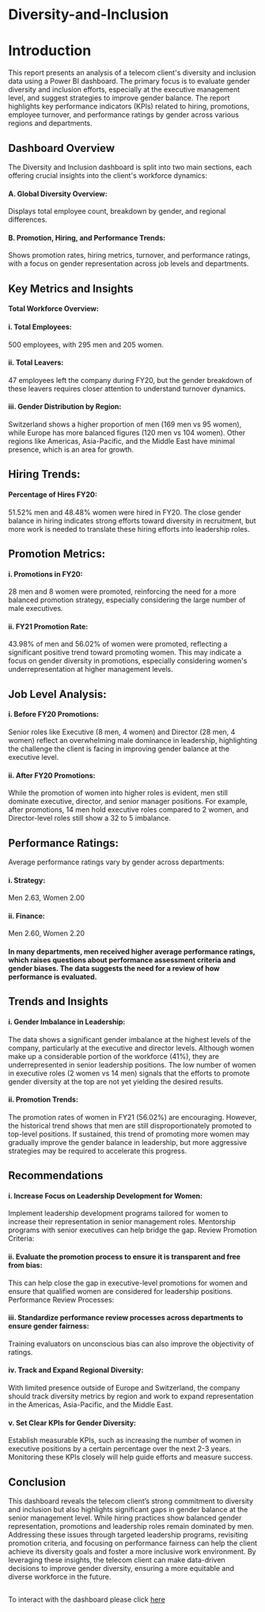 # Diversity-and-Inclusion

# Introduction
This report presents an analysis of a telecom client's diversity and inclusion data using a Power BI dashboard. The primary focus is to evaluate gender diversity and inclusion efforts, especially at the executive management level, and suggest strategies to improve gender balance. The report highlights key performance indicators (KPIs) related to hiring, promotions, employee turnover, and performance ratings by gender across various regions and departments.
## Dashboard Overview
The Diversity and Inclusion dashboard is split into two main sections, each offering crucial insights into the client's workforce dynamics:

#### A.  Global Diversity Overview: 
Displays total employee count, breakdown by gender, and regional differences.
#### B. Promotion, Hiring, and Performance Trends: 
Shows promotion rates, hiring metrics, turnover, and performance ratings, with a focus on gender representation across job levels and departments.
## Key Metrics and Insights
   #### Total Workforce Overview:
#### i. Total Employees: 
500 employees, with 295 men and 205 women.
#### ii. Total Leavers: 
47 employees left the company during FY20, but the gender breakdown of these leavers requires closer attention to understand turnover dynamics.
#### iii. Gender Distribution by Region:
Switzerland shows a higher proportion of men (169 men vs 95 women), while Europe has more balanced figures (120 men vs 104 women). Other regions like Americas, Asia-Pacific, and the Middle East have minimal presence, which is an area for growth.
## Hiring Trends:
####  Percentage of Hires FY20:
51.52% men and 48.48% women were hired in FY20.
The close gender balance in hiring indicates strong efforts toward diversity in recruitment, but more work is needed to translate these hiring efforts into leadership roles.
## Promotion Metrics:
#### i. Promotions in FY20:
28 men and 8 women were promoted, reinforcing the need for a more balanced promotion strategy, especially considering the large number of male executives.
#### ii. FY21 Promotion Rate:
43.98% of men and 56.02% of women were promoted, reflecting a significant positive trend toward promoting women.
This may indicate a focus on gender diversity in promotions, especially considering women's underrepresentation at higher management levels.
## Job Level Analysis:
#### i. Before FY20 Promotions:
Senior roles like Executive (8 men, 4 women) and Director (28 men, 4 women) reflect an overwhelming male dominance in leadership, highlighting the challenge the client is facing in improving gender balance at the executive level.
#### ii. After FY20 Promotions:
While the promotion of women into higher roles is evident, men still dominate executive, director, and senior manager positions. For example, after promotions, 14 men hold executive roles compared to 2 women, and Director-level roles still show a 32 to 5 imbalance.
## Performance Ratings:
Average performance ratings vary by gender across departments:
#### i. Strategy: 
Men 2.63, Women 2.00
#### ii. Finance: 
Men 2.60, Women 2.20
#### In many departments, men received higher average performance ratings, which raises questions about performance assessment criteria and gender biases. The data suggests the need for a review of how performance is evaluated.
## Trends and Insights
#### i. Gender Imbalance in Leadership:
The data shows a significant gender imbalance at the highest levels of the company, particularly at the executive and director levels. Although women make up a considerable portion of the workforce (41%), they are underrepresented in senior leadership positions. The low number of women in executive roles (2 women vs 14 men) signals that the efforts to promote gender diversity at the top are not yet yielding the desired results.
#### ii. Promotion Trends:
The promotion rates of women in FY21 (56.02%) are encouraging. However, the historical trend shows that men are still disproportionately promoted to top-level positions. If sustained, this trend of promoting more women may gradually improve the gender balance in leadership, but more aggressive strategies may be required to accelerate this progress.
## Recommendations
#### i. Increase Focus on Leadership Development for Women:
Implement leadership development programs tailored for women to increase their representation in senior management roles. Mentorship programs with senior executives can help bridge the gap.
Review Promotion Criteria:

#### ii. Evaluate the promotion process to ensure it is transparent and free from bias: 
This can help close the gap in executive-level promotions for women and ensure that qualified women are considered for leadership positions.
Performance Review Processes:

#### iii. Standardize performance review processes across departments to ensure gender fairness:
Training evaluators on unconscious bias can also improve the objectivity of ratings.
#### iv. Track and Expand Regional Diversity:
With limited presence outside of Europe and Switzerland, the company should track diversity metrics by region and work to expand representation in the Americas, Asia-Pacific, and the Middle East.
#### v. Set Clear KPIs for Gender Diversity:

Establish measurable KPIs, such as increasing the number of women in executive positions by a certain percentage over the next 2-3 years. Monitoring these KPIs closely will help guide efforts and measure success.
## Conclusion
This dashboard reveals the telecom client’s strong commitment to diversity and inclusion but also highlights significant gaps in gender balance at the senior management level. While hiring practices show balanced gender representation, promotions and leadership roles remain dominated by men. Addressing these issues through targeted leadership programs, revisiting promotion criteria, and focusing on performance fairness can help the client achieve its diversity goals and foster a more inclusive work environment.
By leveraging these insights, the telecom client can make data-driven decisions to improve gender diversity, ensuring a more equitable and diverse workforce in the future.
##
To interact with the dashboard please click [here](https://app.powerbi.com/view?r=eyJrIjoiMzQwYjgxOTMtMTMwNS00MzAzLTg2MzYtYWViNmYyYzEyNTQ4IiwidCI6IjU3ZjM5NjcyLTEyMjgtNDhmMy05MmQ5LTM5MmQyYWRhYzY5OCJ9)
